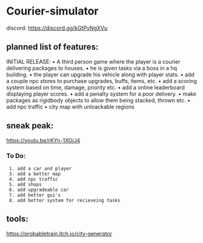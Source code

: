# Courier-simulator
 discord:
 https://discord.gg/kGtPvNgXVu

 ## planned list of features:
   INITIAL RELEASE:
      • A third person game where the player is a courier delivering packages to houses.
      • he is given tasks via a boss in a hq building.
      • the player can upgrade his vehicle along with player stats.
      • add a couple npc stores to purchase upgrades, buffs, items, etc.
      • add a scoring system based on time, damage, priority etc.
      • add a online leaderboard displaying player scores.
      • add a penalty system for a poor delivery.
      • make packages as rigidbody objects to allow them being stacked, thrown etc.
      • add npc traffic
      • city map with unloackable regions

 ## sneak peak:
  https://youtu.be/rKYn-1XGjJ4

  ### To Do:
     1. add a car and player
     3. add a better map
     4. add npc traffic
     5. add shops
     6. add upgradeable car
     7. add better gui's
     8. add better system for recieveing tasks


 ## tools:
  https://probabletrain.itch.io/city-generator
